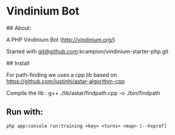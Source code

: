 Vindinium Bot
=============

## About:

A PHP Vindinium Bot (http://vindinium.org/)

Started with git@github.com:kcampion/vindinium-starter-php.git

## Install

For path-finding we uses a cpp lib based on https://github.com/justinhj/astar-algorithm-cpp

Compile the lib :
    g++ ./lib/astar/findpath.cpp -o ./bin/findpath

## Run with:

    php app:console run:training <key> <turns> <map> [--hxprof]
